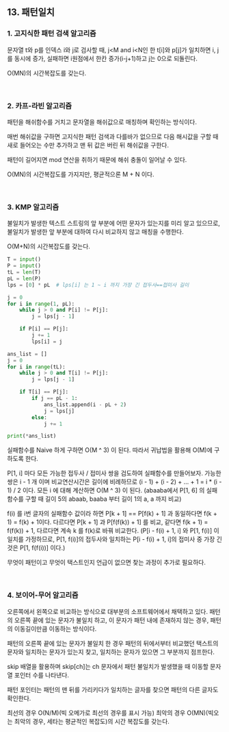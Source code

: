## 13. 패턴일치

### 1. 고지식한 패턴 검색 알고리즘

문자열 t와 p를 인덱스 i와 j로 검사할 때, j<M and i<N인 한 t[i]와 p[j]가 일치하면 i, j를 동시에 증가, 실패하면 i원점에서 한칸 증가(i-j+1)하고 j는 0으로 되돌린다.

O(MN)의 시간복잡도를 갖는다.

<br>

### 2. 카프-라빈 알고리즘

패턴을 해쉬함수를 거치고 문자열을 해쉬값으로 매칭하며 확인하는 방식이다.

매번 해쉬값을 구하면 고지식한 패턴 검색과 다를바가 없으므로 다음 해시값을 구할 때 새로 들어오는 수만 추가하고 맨 뒤 값은 버린 뒤 해쉬값을 구한다.

패턴이 길어지면 mod 연산을 취하기 때문에 해쉬 충돌이 일어날 수 있다.

O(MN)의 시간복잡도를 가지지만, 평균적으론 M + N 이다.

<br>

### 3. KMP 알고리즘

불일치가 발생한 텍스트 스트링의 앞 부분에 어떤 문자가 있는지를 미리 알고 있으므로, 불일치가 발생한 앞 부분에 대하여 다시 비교하지 않고 매칭을 수행한다.

O(M+N)의 시간복잡도를 갖는다.

```python
T = input()
P = input()
tL = len(T)
pL = len(P)
lps = [0] * pL  # lps[i] 는 1 ~ i 까지 가장 긴 접두사==접미사 길이

j = 0
for i in range(1, pL):
    while j > 0 and P[i] != P[j]:
        j = lps[j - 1]

    if P[i] == P[j]:
        j += 1
        lps[i] = j

ans_list = []
j = 0
for i in range(tL):
    while j > 0 and T[i] != P[j]:
        j = lps[j - 1]

    if T[i] == P[j]:
        if j == pL - 1:
            ans_list.append(i - pL + 2)
            j = lps[j]
        else:
            j += 1

print(*ans_list)
```

실패함수를 Naive 하게 구하면 O(M ^ 3) 이 된다. 따라서 귀납법을 활용해 O(M)에 구하도록 한다.

P[1, i] 마다 모든 가능한 접두사 / 접미사 쌍을 검도하여 실패함수를 만들어보자. 가능한 쌍은 i - 1 개 이며 비교연산시간은 길이에 비례하므로 (i - 1) + (i - 2) + ... + 1 = i * (i - 1) / 2 이다. 모든 i 에 대해 계산하면 O(M ^ 3) 이 된다. (abaaba에서 P[1, 6] 의 실패함수를 구할 때 길이 5의 abaab, baaba 부터 길이 1의 a, a 까지 비교)

f(i) 를 i번 글자의 실패함수 값이라 하면 P[k + 1] == P[f(k) + 1] 과 동일하다면 f(k + 1) = f(k) + 1이다. 다르다면 P[k + 1] 과 P[f(f(k)) + 1] 를 비교, 같다면 f(k + 1) = f(f(k)) + 1, 다르다면 계속 k 를 f(k)로 바꿔 비교한다. (P[i - f(i) + 1, i] 와 P[1, f(i)] 이 일치를 가정하므로, P[1, f(i)]의 접두사와 일치하는 P[i - f(i) + 1, i]의 접미사 중 가장 긴 것은 P[1, f(f(i))] 이다.)

무엇이 패턴이고 무엇이 택스트인지 언급이 없으면 찾는 과정이 추가로 필요하다.

<br>

### 4. 보이어-무어 알고리즘

오른쪽에서 왼쪽으로 비교하는 방식으로 대부분의 소프트웨어에서 채택하고 있다. 패턴의 오른쪽 끝에 있는 문자가 불일치 하고, 이 문자가 패턴 내에 존재하지 않는 경우, 패턴의 이동길이만큼 이동하는 방식이다.

패턴의 오른쪽 끝에 있는 문자가 불일치 한 경우 패턴의 뒤에서부터 비교했던 택스트의 문자와 일치하는 문자가 있는지 찾고, 일치하는 문자가 있으면 그 부분까지 점프한다.

skip 배열을 활용하며 skip[ch]는 ch 문자에서 패턴 불일치가 발생했을 때 이동할 문자열 포인터 수를 나타낸다.

패턴 포인터는 패턴의 맨 뒤를 가리키다가 일치하는 글자를 찾으면 패턴의 다른 글자도 확인한다.

최선의 경우 O(N/M)(빅 오메가로 최선의 경우를 표시 가능) 최악의 경우 O(MN)(빅오는 최악의 경우, 세타는 평균적인 복잡도)의 시간 복잡도를 갖는다.

